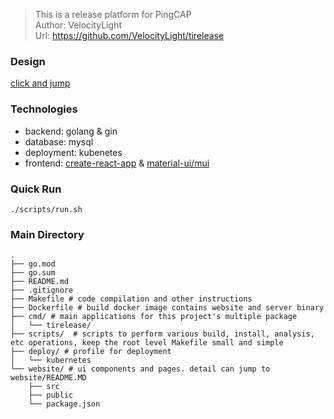 > This is a release platform for PingCAP<br>
> Author: VelocityLight<br>
> Url: https://github.com/VelocityLight/tirelease<br>

### Design
[click and jump](https://pingcap.feishu.cn/docs/doccnI803yGKKKeQsh56EdNi3Cc#UeCMnT)

### Technologies
+ backend: golang & gin
+ database: mysql
+ deployment: kubenetes
+ frontend: [create-react-app](https://github.com/facebook/create-react-app) & [material-ui/mui](https://github.com/mui-org/material-ui)

### Quick Run
```
./scripts/run.sh
```

### Main Directory
```
.
├── go.mod
├── go.sum
├── README.md
├── .gitignore
├── Makefile # code compilation and other instructions
├── Dockerfile # build docker image contains website and server binary
├── cmd/ # main applications for this project's multiple package
│   └── tirelease/
├── scripts/  # scripts to perform various build, install, analysis, etc operations, keep the root level Makefile small and simple
├── deploy/ # profile for deployment 
│   └── kubernetes
└── website/ # ui components and pages. detail can jump to  website/README.MD
    ├── src
    ├── public
    └── package.json
```